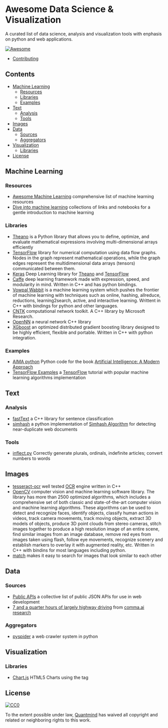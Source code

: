 # Awesome Data Science & Visualization

A curated list of data science, analysis and visualization tools with enphasis on python and web applications.

[![Awesome](https://cdn.rawgit.com/sindresorhus/awesome/d7305f38d29fed78fa85652e3a63e154dd8e8829/media/badge.svg)](https://github.com/sindresorhus/awesome)

* [Contributing](https://github.com/quantmind/awesome-data-science-viz/blob/master/contributing.md)

## Contents

<!-- START doctoc generated TOC please keep comment here to allow auto update -->
<!-- DON'T EDIT THIS SECTION, INSTEAD RE-RUN doctoc TO UPDATE -->


- [Machine Learning](#machine-learning)
  - [Resources](#resources)
  - [Libraries](#libraries)
  - [Examples](#examples)
- [Text](#text)
  - [Analysis](#analysis)
  - [Tools](#tools)
- [Images](#images)
- [Data](#data)
  - [Sources](#sources)
  - [Aggregators](#aggregators)
- [Visualization](#visualization)
  - [Libraries](#libraries-1)
- [License](#license)

<!-- END doctoc generated TOC please keep comment here to allow auto update -->

## Machine Learning

### Resources

* [Awesome Machine Learning](https://github.com/josephmisiti/awesome-machine-learning) comprehensive list of machine learning resources
* [Dive into machine learning](https://github.com/hangtwenty/dive-into-machine-learning) collections of links and notebooks for a gentle introduction to machine learning

### Libraries

* [Theano][] is a Python library that allows you to define, optimize, and evaluate mathematical expressions involving multi-dimensional arrays efficiently
* [TensorFlow][] library for numerical computation using data flow graphs. Nodes in the graph represent mathematical operations, while the graph edges represent the multidimensional data arrays (tensors) communicated between them.
* [Keras](https://github.com/fchollet/keras) Deep Learning library for [Theano][] and [TensorFlow][]
* [Caffe](https://github.com/BVLC/caffe) deep learning framework made with expression, speed, and modularity in mind. Written in C++ and has python bindings.
* [Vowpal Wabbit](https://github.com/JohnLangford/vowpal_wabbit) is a machine learning system which pushes the frontier of machine learning with techniques such as online, hashing, allreduce, reductions, learning2search, active, and interactive learning. Writtent in C++ with bindings for python and other languages.
* [CNTK](https://github.com/Microsoft/CNTK) computational network toolkit. A C++ library by Microsoft Research.
* [OpenNN](https://github.com/Artelnics/OpenNN) a neural network C++ library
* [XGboost](https://github.com/dmlc/xgboost) an optimized distributed gradient boosting library designed to be highly efficient, flexible and portable. Written in C++ with python integration.

### Examples

* [AIMA python](https://github.com/aimacode/aima-python) Python code for the book [Artificial Intelligence: A Modern Approach](https://www.amazon.co.uk/Artificial-Intelligence-Approach-Stuart-Russell/dp/1292153962)
* [TensorFlow Examples](https://github.com/aymericdamien/TensorFlow-Examples) a [TensorFlow][] tutorial with popular machine learning algorithms implementation

## Text

### Analysis

* [fastText](https://github.com/facebookresearch/fastText) a C++ library for sentence classification
* [simhash](https://github.com/leonsim/simhash) a python implementation of [Simhash Algorithm](http://www.wwwconference.org/www2007/papers/paper215.pdf) for detecting near-duplicate web documents

### Tools

* [inflect.py](https://github.com/pwdyson/inflect.py) Correctly generate plurals, ordinals, indefinite articles; convert numbers to words

## Images

* [tesseract-ocr][] well tested [OCR][] engine written in C++
* [OpenCV](https://github.com/opencv/opencv) computer vision and machine learning software library. The library has more than 2500 optimized algorithms, which includes a comprehensive set of both classic and state-of-the-art computer vision and machine learning algorithms. These algorithms can be used to detect and recognize faces, identify objects, classify human actions in videos, track camera movements, track moving objects, extract 3D models of objects, produce 3D point clouds from stereo cameras, stitch images together to produce a high resolution image of an entire scene, find similar images from an image database, remove red eyes from images taken using flash, follow eye movements, recognize scenery and establish markers to overlay it with augmented reality, etc. Written in C++ with bindins for most languages including python.
* [match](https://github.com/usepavlov/match) makes it easy to search for images that look similar to each other

## Data

### Sources

* [Public APIs](https://github.com/toddmotto/public-apis) a collective list of public JSON APIs for use in web development
* [7 and a quarter hours of largely highway driving](https://github.com/commaai/research) from [comma.ai research](http://comma.ai/)

### Aggregators

* [pyspider](https://github.com/binux/pyspider) a web crawler system in python


## Visualization

### Libraries

* [Chart.js](https://github.com/chartjs/Chart.js) HTML5 Charts using the <canvas> tag

## License

[![CC0](http://mirrors.creativecommons.org/presskit/buttons/88x31/svg/cc-zero.svg)](https://creativecommons.org/publicdomain/zero/1.0/)

To the extent possible under law, [Quantmind](http://quantmind.com) has waived all copyright and related or neighboring rights to this work.

[TensorFlow]: https://github.com/tensorflow/tensorflow
[Theano]: https://github.com/Theano/Theano
[tesseract-ocr]: https://github.com/tesseract-ocr/tesseract
[OCR]: https://en.wikipedia.org/wiki/Optical_character_recognition
